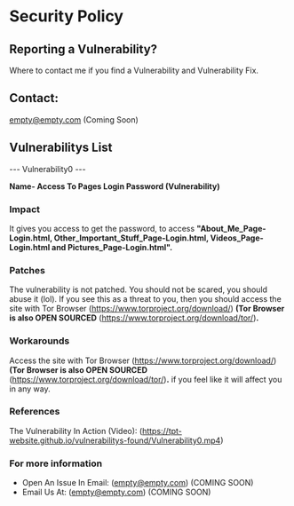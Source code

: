 # Security Policy

## Reporting a Vulnerability?
Where to contact me if you find a Vulnerability and Vulnerability Fix.

## Contact: 
empty@empty.com (Coming Soon)

## Vulnerabilitys List

--- Vulnerability0 ---

**Name- Access To Pages Login Password (Vulnerability)**

### Impact
It gives you access to get the password, to access **"About_Me_Page-Login.html, Other_Important_Stuff_Page-Login.html, Videos_Page-Login.html and Pictures_Page-Login.html".** 

### Patches
The vulnerability is not patched. You should not be scared, you should abuse it (lol). If you see this as a threat to you, then you should access the site with Tor Browser (https://www.torproject.org/download/) **(Tor Browser is also OPEN SOURCED** (https://www.torproject.org/download/tor/)**.**

### Workarounds
Access the site with Tor Browser (https://www.torproject.org/download/) **(Tor Browser is also OPEN SOURCED** (https://www.torproject.org/download/tor/)**.** if you feel like it will affect you in any way. 

### References
The Vulnerability In Action (Video): (https://tpt-website.github.io/vulnerabilitys-found/Vulnerability0.mp4)

### For more information 
* Open An Issue In Email: (empty@empty.com) (COMING SOON)
* Email Us At: (empty@empty.com) (COMING SOON)
